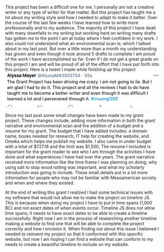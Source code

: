This project has been a difficult one for me. I personally am not a creative writer or any type of writer for that matter. But this project has taught me a lot about my writing style and how I needed to adapt to make it better. Over the course of the last few weeks I have learned how to write more professionally and to my audience. The majority of this project I have dealt with many downfalls to my writing but working hard on writing many drafts has gotten me to the point I am at today where I feel confident in my work. I also could not understand what an environmental scan is; which I talked about in my last post. But over a little more than a month my understanding has grown and even though it took around 5 drafts to complete I am proud of the work I have accomplished so far. Even if I do not get a great grade on this project I am and will be proud of all of the effort that I have put forth into this project. Here is a tweet I made while finishing up this project
![This is a tweet I made while finishing up this project](https://raw.githubusercontent.com/AlyssaM9988/alyssa-meyer/master/Screen%20Shot%202020-12-09%20at%2010.16.27%20AM.png)


Since my last post some small changes have been made to my grant project. These changes include, adding more information in both the grant narrative and environmental scan and the addition of a  budget and a resume for my grant. The budget that I have added includes: a domain name, books needed for research, IT help for creating the website, and Omeka which helps me publish my website. I also came in under budget with a total of $727.18 and the limit was $1,500. The resume I included is important for the grant reader to see who I am through the activities I have done and what experiences I have had over the years. The grant narrative received  more information like the time frame I was planning on doing, why using salt to stop wood rotting was important, and what my scholarly introduction was going to include. These small details put in a lot more information for people who may not be familiar with Mesoamerican society and when and where they existed. 

At the end of writing this grant I realized I had some technical issues with my software that would not allow me to make the project on timeline JS. This is because when doing my project I have to put in time spans (1,000 BC) and not exact dates of when events occur. Timeline JS does not allow time spans; it needs to have exact dates to be able to create a timeline successfully. Right now I am in the process of researching another timeline making a website to find one that will be able to complete the project correctly and how I envision it. When finding out about this issue I believed I needed to reinvent my project so that it conformed with this specific website, but now I am hoping I can find a website that can conform to my needs to create a beautiful timeline to include on my website.

